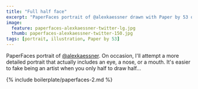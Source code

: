 ```yaml
---
title: "Full half face"
excerpt: "PaperFaces portrait of @alexkaessner drawn with Paper by 53 on an iPad."
image: 
  feature: paperfaces-alexkaessner-twitter-lg.jpg
  thumb: paperfaces-alexkaessner-twitter-150.jpg
tags: [portrait, illustration, Paper by 53]
---
```


PaperFaces portrait of [@alexkaessner](http://twitter.com/alexkaessner). On occasion, I'll attempt a more detailed portrait that actually includes an eye, a nose, or a mouth. It's easier to fake being an artist when you only half to draw half… 

{% include boilerplate/paperfaces-2.md %}
